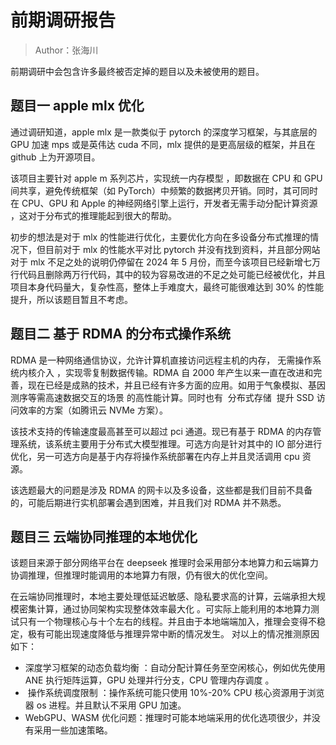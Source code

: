 # 前期调研报告

> Author：张海川

前期调研中会包含许多最终被否定掉的题目以及未被使用的题目。

## 题目一 apple mlx 优化

通过调研知道，apple mlx 是一款类似于 pytorch 的深度学习框架，与其底层的 GPU 加速 mps 或是英伟达 cuda 不同，mlx 提供的是更高层级的框架，并且在 github 上为开源项目。

该项目主要针对 apple m 系列芯片，实现统一内存模型 ‌，即数据在 CPU 和 GPU 间共享，避免传统框架（如 PyTorch）中频繁的数据拷贝开销。同时，其可同时在 CPU、GPU 和 Apple 的神经网络引擎上运行，开发者无需手动分配计算资源 ‌，这对于分布式的推理能起到很大的帮助。

初步的想法是对于 mlx 的性能进行优化，主要优化方向在多设备分布式推理的情况下，但目前对于 mlx 的性能水平对比 pytorch 并没有找到资料，并且部分网站对于 mlx 不足之处的说明仍停留在 2024 年 5 月份，而至今该项目已经新增七万行代码且删除两万行代码，其中的较为容易改进的不足之处可能已经被优化，并且项目本身代码量大，复杂性高，整体上手难度大，最终可能很难达到 30% 的性能提升，所以该题目暂且不考虑。

## 题目二 基于 RDMA 的分布式操作系统

RDMA 是一种网络通信协议，允许计算机直接访问远程主机的内存，‌ 无需操作系统内核介入 ‌，实现零复制数据传输。‌RDMA 自 2000 年产生以来一直在改进和完善，现在已经是成熟的技术，并且已经有许多方面的应用。如用于气象模拟、基因测序等需高速数据交互的场景 ‌ 的高性能计算。同时也有 ‌ 分布式存储 ‌ 提升 SSD 访问效率的方案（如腾讯云 NVMe 方案）。

该技术支持的传输速度最高甚至可以超过 pci 通道。现已有基于 RDMA 的内存管理系统，该系统主要用于分布式大模型推理。可选方向是针对其中的 IO 部分进行优化，另一可选方向是基于内存将操作系统部署在内存上并且灵活调用 cpu 资源。

该选题最大的问题是涉及 RDMA 的网卡以及多设备，这些都是我们目前不具备的，可能后期进行实机部署会遇到困难，并且我们对 RDMA 并不熟悉。

## 题目三 云端协同推理的本地优化

该题目来源于部分网络平台在 deepseek 推理时会采用部分本地算力和云端算力协调推理，但推理时能调用的本地算力有限，仍有很大的优化空间。

在云端协同推理时，本地主要处理低延迟敏感、隐私要求高的计算，云端承担大规模密集计算，通过协同架构实现整体效率最大化 ‌。可实际上能利用的本地算力测试只有一个物理核心与十个左右的线程。并且由于本地端端加入，推理会变得不稳定，极有可能出现速度降低与推理异常中断的情况发生。
对以上的情况推测原因如下：

- 深度学习框架的动态负载均衡 ‌：自动分配计算任务至空闲核心，例如优先使用 ANE 执行矩阵运算，GPU 处理并行分支，CPU 管理内存调度 ‌。
- ‌ 操作系统调度限制 ‌：操作系统可能只使用 10%-20% CPU 核心资源用于浏览器 os 进程。并且默认不采用 GPU 加速。
- WebGPU、WASM 优化问题：推理时可能本地端采用的优化选项很少，并没有采用一些加速策略。

